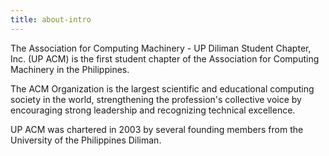 ```yaml
---
title: about-intro
---
```


The Association for Computing Machinery - UP Diliman Student Chapter, Inc. (UP ACM) is the first student chapter of the Association for Computing Machinery in the Philippines.

The ACM Organization is the largest scientific and educational computing society in the world, strengthening the profession's collective voice by encouraging strong leadership and recognizing technical excellence.

UP ACM was chartered in 2003 by several founding members from the University of the Philippines Diliman.